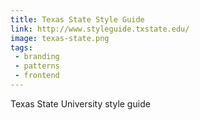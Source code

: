 ```yaml
---
title: Texas State Style Guide
link: http://www.styleguide.txstate.edu/
image: texas-state.png
tags:
 - branding
 - patterns
 - frontend
---
```


Texas State University style guide